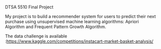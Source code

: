 DTSA 5510 Final Project

My project is to build a recommender system for users to predict their next purchase using unsupervised machine learning algorithms: Apriori Algorithm and Frequent Pattern Growth Algorithm.


The data challenge is available :https://www.kaggle.com/competitions/instacart-market-basket-analysis/
